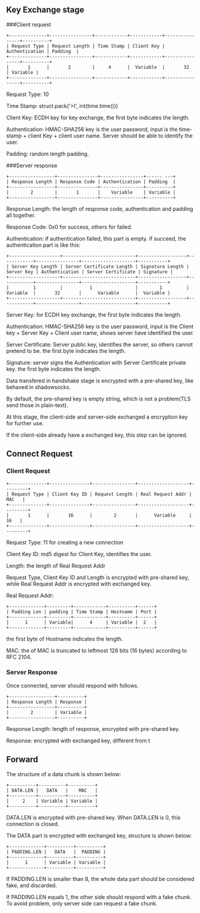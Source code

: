 
## Key Exchange stage

###Client request

    +--------------+----------------+------------+------------+----------------+----------+
    | Request Type | Request Length | Time Stamp | Client Key | Authentication | Padding  |
    +--------------+----------------+------------+------------+----------------+----------+
    |       1      |       2        |     4      |  Variable  |       32       | Variable |
    +--------------+----------------+------------+------------+----------------+----------+

Request Type: 10

Time Stamp: struct.pack('>I', int(time.time()))

Client Key: ECDH key for key exchange, the first byte indicates the length.

Authentication: HMAC-SHA256 key is the user password, input is the time-stamp + client Key + client user name. Server should be able to identify the user.

Padding: random length padding.

###Server response

    +-----------------+---------------+----------------+------ ---+
    | Response Length | Response Code | Authentication | Padding  |
    +-----------------+---------------+----------------+----------+
    |        2        |       1       |    Variable    | Variable |
    +-----------------+---------------+----------------+----------+

Response Length: the length of response code, authentication and padding all together.

Response Code: 0x0 for success, others for failed.

Authentication: if authentication failed, this part is empty. if succeed, the authentication part is like this:

    +-------------------+---------------------------+------------------+------------+----------------+--------------------+-----------+
    | Server Key Length | Server Certificate Length | Signature Length | Server Key | Authentication | Server Certificate | Signature |
    +-------------------+---------------------------+------------------+------------+----------------+--------------------+-----------+
    |         1         |          1                |        1         |  Variable  |       32       |      Variable      |  Variable |
    +-------------------+---------------------------+------------------+------------+----------------+--------------------+-----------+

Server Key: for ECDH key exchange, the first byte indicates the length.

Authentication: HMAC-SHA256 key is the user password, input is the Client key + Server Key + Client user name, shows server have identified the user.

Server Certificate: Server public key, identifies the server, so others cannot pretend to be. the first byte indicates the length.

Signature: server signs the Authentication with Server Certificate private key. the first byte indicates the length.

Data transfered in handshake stage is encrypted with a pre-shared key, like behaved in shadowsocks.

By default, the pre-shared key is empty string, which is not a problem(TLS send those in plain-text).

At this stage, the client-side and server-side exchanged a encryption key for further use.

If the client-side already have a exchanged key, this step can be ignored.

## Connect Request

### Client Request

    +--------------+---------------+----------------+-------------------+---------+
    | Request Type | Client Key ID | Request Length | Real Request Addr |   MAC   |
    +--------------+---------------+----------------+-------------------+---------+
    |       1      |       16      |        2       |	   Variable     |    16   |
    +--------------+---------------+----------------+-------------------+---------+

Request Type: 11 for creating a new connection

Client Key ID: md5 digest for Client Key, identifies the user.

Length: the length of Real Request Addr

Request Type, Client Key ID and Length is encrypted with pre-shared key, while Real Request Addr is encrypted with exchanged key.

Real Request Addr:

    +-------------+---------+------------+----------+------+
    | Padding Len | padding | Time Stamp | Hostname | Port |
    +-------------+---------+------------+----------+------+
    |      1      | Variable|      4     | Variable |  2   |
    +-------------+---------+------------+----------+------+

the first byte of Hostname indicates the length.

MAC: the of MAC is truncated to leftmost 128 bits (16 bytes) according to RFC 2104.

### Server Response

Once connected, server should respond with follows.

    +-----------------+----------+
    | Response Length | Response |
    +-----------------+----------+
    |        2        | Variable |
    +-----------------+----------+

Response Length: length of response, encrypted with pre-shared key.

Response: encrypted with exchanged key, different from t


## Forward

The structure of a data chunk is shown below:

    +----------+----------+----------+
    | DATA.LEN |   DATA   |    MAC   |
    +----------+----------+----------+
    |     2    | Variable | Variable |
    +----------+----------+----------+

DATA.LEN is encrypted with pre-shared key. When DATA.LEN is 0, this connection is closed.

The DATA part is encrypted with exchanged key, structure is shown below:

    +-------------+----------+----------+
    | PADDING.LEN |   DATA   |  PADDING |
    +-------------+----------+----------+
    |      1      | Variable | Variable |
    +-------------+----------+----------+

If PADDING.LEN is smaller than 8, the whole data part should be considered fake, and discarded.

If PADDING.LEN equals 1, the other side should respond with a fake chunk. To avoid problem, only server side can request a fake chunk.
